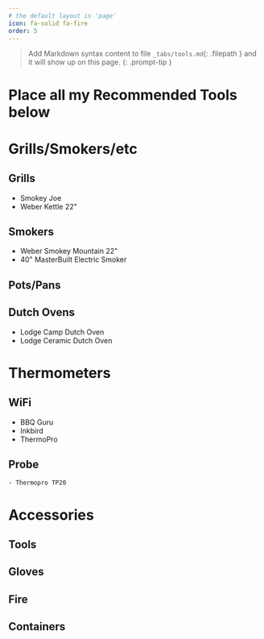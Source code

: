 ```yaml
---
# the default layout is 'page'
icon: fa-solid fa-fire
order: 5
---
```


> Add Markdown syntax content to file `_tabs/tools.md`{: .filepath } and it will show up on this page.
{: .prompt-tip }
# Place all my Recommended Tools below

# Grills/Smokers/etc

## Grills
  - Smokey Joe
  - Weber Kettle 22"

## Smokers
  - Weber Smokey Mountain 22"
  - 40" MasterBuilt Electric Smoker

## Pots/Pans

## Dutch Ovens
  - Lodge Camp Dutch Oven
  - Lodge Ceramic Dutch Oven

# Thermometers
  ## WiFi
   - BBQ Guru
   - Inkbird
   - ThermoPro

  ## Probe
    - Thermopro TP20

# Accessories

  ## Tools
  ## Gloves
  ## Fire
  ## Containers